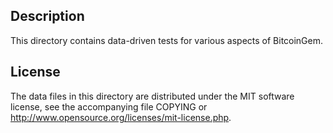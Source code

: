Description
------------

This directory contains data-driven tests for various aspects of BitcoinGem.

License
--------

The data files in this directory are distributed under the MIT software
license, see the accompanying file COPYING or
http://www.opensource.org/licenses/mit-license.php.

